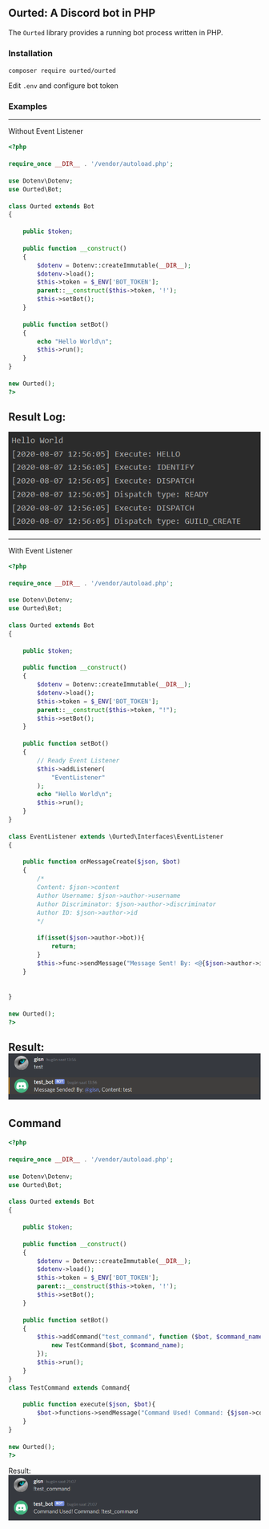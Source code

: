## Ourted: A Discord bot in PHP

The `Ourted` library provides a running bot process written in PHP.

### Installation

```
composer require ourted/ourted
```

Edit ``.env`` and configure bot token

### Examples
---
Without Event Listener
```php
<?php

require_once __DIR__ . '/vendor/autoload.php';

use Dotenv\Dotenv;
use Ourted\Bot;

class Ourted extends Bot
{

    public $token;

    public function __construct()
    {
        $dotenv = Dotenv::createImmutable(__DIR__);
        $dotenv->load();
        $this->token = $_ENV['BOT_TOKEN'];
        parent::__construct($this->token, '!');
        $this->setBot();
    }

    public function setBot()
    {
        echo "Hello World\n";
        $this->run();
    }
}

new Ourted();
?>
```

Result Log: 
---
![Example](assets/Hello.PNG)


---
With Event Listener

```php
<?php

require_once __DIR__ . '/vendor/autoload.php';

use Dotenv\Dotenv;
use Ourted\Bot;

class Ourted extends Bot
{

    public $token;

    public function __construct()
    {
        $dotenv = Dotenv::createImmutable(__DIR__);
        $dotenv->load();
        $this->token = $_ENV['BOT_TOKEN'];
        parent::__construct($this->token, "!");
        $this->setBot();
    }

    public function setBot()
    {
        // Ready Event Listener
        $this->addListener(
            "EventListener"
        );
        echo "Hello World\n";
        $this->run();
    }
}

class EventListener extends \Ourted\Interfaces\EventListener
{

    public function onMessageCreate($json, $bot)
    {
        /* 
        Content: $json->content
        Author Username: $json->author->username
        Author Discriminator: $json->author->discriminator
        Author ID: $json->author->id
        */

        if(isset($json->author->bot)){
            return;
        }
        $this->func->sendMessage("Message Sent! By: <@{$json->author->id}>, Content: {$json->content}", $json->channel_id);
    }


}

new Ourted();
?>
```
Result:
![Example With Event Listener](assets/Event_Listener.PNG)
---
Command
---
```php
<?php

require_once __DIR__ . '/vendor/autoload.php';

use Dotenv\Dotenv;
use Ourted\Bot;

class Ourted extends Bot
{

    public $token;

    public function __construct()
    {
        $dotenv = Dotenv::createImmutable(__DIR__);
        $dotenv->load();
        $this->token = $_ENV['BOT_TOKEN'];
        parent::__construct($this->token, '!');
        $this->setBot();
    }

    public function setBot()
    {
        $this->addCommand("test_command", function ($bot, $command_name){
            new TestCommand($bot, $command_name);
        });
        $this->run();
    }
}
class TestCommand extends Command{

    public function execute($json, $bot){
        $bot->functions->sendMessage("Command Used! Command: {$json->content}", $json->channel_id);
    }
}

new Ourted();
?>
```
Result:
![Example Command](assets/Command.PNG)


